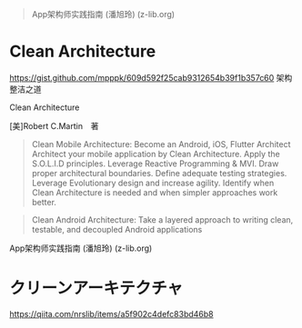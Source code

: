 >App架构师实践指南 (潘旭玲) (z-lib.org)


# Clean Architecture
https://gist.github.com/mpppk/609d592f25cab9312654b39f1b357c60
架构整洁之道

Clean Architecture

[美]Robert C.Martin　著

>Clean Mobile Architecture: Become an Android, iOS, Flutter Architect
Architect your mobile application by Clean Architecture.
Apply the S.O.L.I.D principles.
Leverage Reactive Programming & MVI.
Draw proper architectural boundaries.
Define adequate testing strategies.
Leverage Evolutionary design and increase agility.
Identify when Clean Architecture is needed and when simpler approaches work better.


>Clean Android Architecture: Take a layered approach to writing clean, testable, and decoupled Android applications

App架构师实践指南 (潘旭玲) (z-lib.org)

# クリーンアーキテクチャ
https://qiita.com/nrslib/items/a5f902c4defc83bd46b8


